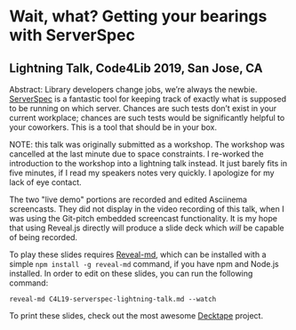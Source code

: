 # Wait, what? Getting your bearings with ServerSpec
## Lightning Talk, Code4Lib 2019, San Jose, CA

  Abstract: Library developers change jobs, we’re always the newbie.
  [ServerSpec](https://serverspec.org/) is a fantastic tool for keeping track of
  exactly what is supposed to be running on which server. Chances are such tests
  don’t exist in your current workplace; chances are such tests would be
  significantly helpful to your coworkers. This is a tool that should be in
  your box.

  NOTE: this talk was originally submitted as a workshop. The workshop was
  cancelled at the last minute due to space constraints. I re-worked the
  introduction to the workshop into a lightning talk instead. It just barely
  fits in five minutes, if I read my speakers notes very quickly. I apologize
  for my lack of eye contact.

  The two "live demo" portions are recorded and edited Asciinema screencasts.
  They did not display in the video recording of this talk, when I was using the
  Git-pitch embedded  screencast functionality. It is my hope that using
  Reveal.js directly will produce a slide deck which *will* be capable of
  being recorded.

  To play these slides requires [Reveal-md](https://github.com/webpro/reveal-md), which
  can be installed with a simple `npm install -g reveal-md` command, if you have
  npm and Node.js installed. In order to edit on these slides, you can run the
  following command:

  `reveal-md C4L19-serverspec-lightning-talk.md --watch`

  To print these slides, check out the most awesome [Decktape](https://github.com/astefanutti/decktape)
  project.

